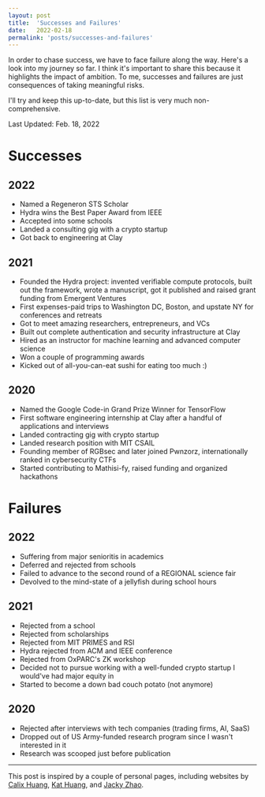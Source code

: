 ```yaml
---
layout: post
title:  'Successes and Failures'
date:   2022-02-18
permalink: 'posts/successes-and-failures'
---
```


In order to chase success, we have to face failure along the way. Here's a look into my journey so far. I think it's important to share this because it highlights the impact of ambition. To me, successes and failures are just consequences of taking meaningful risks.

I'll try and keep this up-to-date, but this list is very much non-comprehensive.

Last Updated: Feb. 18, 2022

# Successes
## 2022
- Named a Regeneron STS Scholar
- Hydra wins the Best Paper Award from IEEE
- Accepted into some schools
- Landed a consulting gig with a crypto startup
- Got back to engineering at Clay

## 2021
- Founded the Hydra project: invented verifiable compute protocols, built out the framework, wrote a manuscript, got it published and raised grant funding from Emergent Ventures
- First expenses-paid trips to Washington DC, Boston, and upstate NY for conferences and retreats
- Got to meet amazing researchers, entrepreneurs, and VCs
- Built out complete authentication and security infrastructure at Clay
- Hired as an instructor for machine learning and advanced computer science
- Won a couple of programming awards
- Kicked out of all-you-can-eat sushi for eating too much :)

## 2020
- Named the Google Code-in Grand Prize Winner for TensorFlow
- First software engineering internship at Clay after a handful of applications and interviews
- Landed contracting gig with crypto startup
- Landed research position with MIT CSAIL
- Founding member of RGBsec and later joined Pwnzorz, internationally ranked in cybersecurity CTFs
- Started contributing to Mathisi-fy, raised funding and organized hackathons

<p></p>

# Failures
## 2022
- Suffering from major senioritis in academics
- Deferred and rejected from schools
- Failed to advance to the second round of a REGIONAL science fair
- Devolved to the mind-state of a jellyfish during school hours

## 2021
- Rejected from a school
- Rejected from scholarships
- Rejected from MIT PRIMES and RSI
- Hydra rejected from ACM and IEEE conference
- Rejected from OxPARC's ZK workshop
- Decided not to pursue working with a well-funded crypto startup I would've had major equity in
- Started to become a down bad couch potato (not anymore)

## 2020
- Rejected after interviews with tech companies (trading firms, AI, SaaS)
- Dropped out of US Army-funded research program since I wasn't interested in it
- Research was scooped just before publication


---

This post is inspired by a couple of personal pages, including websites by [Calix Huang](https://calix.dev/blog/failures), [Kat Huang](https://www.katmh.com/fail), and [Jacky Zhao](https://jzhao.xyz/posts/a-failure-resume/).